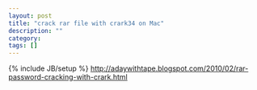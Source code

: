 ```yaml
---
layout: post
title: "crack rar file with crark34 on Mac"
description: ""
category: 
tags: []
---
```

{% include JB/setup %}
http://adaywithtape.blogspot.com/2010/02/rar-password-cracking-with-crark.html